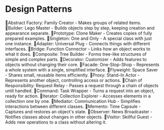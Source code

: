 # Design Patterns

🔹Abstract Factory: Family Creator - Makes groups of related items.
🔹Builder: Lego Master - Builds objects step by step, keeping creation and appearance separate.
🔹Prototype: Clone Maker - Creates copies of fully prepared examples.
🔹Singleton: One and Only - A special class with just one instance.
🔹Adapter: Universal Plug - Connects things with different interfaces.
🔹Bridge: Function Connector - Links how an object works to what it does.
🔹Composite: Tree Builder - Forms tree-like structures of simple and complex parts.
🔹Decorator: Customizer - Adds features to objects without changing their core.
🔹Facade: One-Stop-Shop - Represents a whole system with a single, simplified interface.
🔹Flyweight: Space Saver - Shares small, reusable items efficiently.
🔹Proxy: Stand-In Actor - Represents another object, controlling access or actions.
🔹Chain of Responsibility: Request Relay - Passes a request through a chain of objects until handled.
🔹Command: Task Wrapper - Turns a request into an object, ready for action.
🔹Iterator: Collection Explorer - Accesses elements in a collection one by one.
🔹Mediator: Communication Hub - Simplifies interactions between different classes.
🔹Memento: Time Capsule - Captures and restores an object's state.
🔹Observer: News Broadcaster - Notifies classes about changes in other objects.
🔹Visitor: Skillful Guest - Adds new operations to a class without altering it. 